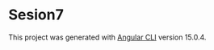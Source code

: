# Sesion7

This project was generated with [Angular CLI](https://github.com/angular/angular-cli) version 15.0.4.


